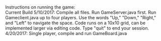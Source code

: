 Instructions on running the game:
<br>Current Build 5/10/2017: Compile all files. Run GameServer.java first. Run Gameclient.java up to four players. Use the words "Up," "Down," "Right," and "Left" to navigate the space. Code runs on a 10x10 grid, can be implemented larger via editing code. Type "quit" to end your session.
<br>4/20/2017: Single player, compile and run GameBoard.java
